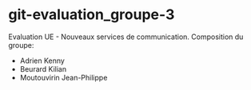 # git-evaluation_groupe-3
Evaluation UE - Nouveaux services de communication.
Composition du groupe: 
  - Adrien Kenny
  - Beurard Kilian
  - Moutouvirin Jean-Philippe 
